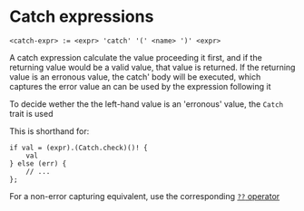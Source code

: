# Catch expressions
```
<catch-expr> := <expr> 'catch' '(' <name> ')' <expr>
```

A catch expression calculate the value proceeding it first, and if the returning value would be a valid value, that value is returned.
If the returning value is an erronous value, the catch' body will be executed, which captures the error value an can be used by the expression following it

To decide wether the the left-hand value is an 'erronous' value, the `Catch` trait is used

This is shorthand for:
```
if val = (expr).(Catch.check)()! {
    val
} else (err) {
    // ...
};
```

For a non-error capturing equivalent, use the corresponding [`??` operator](../operators/special-operators.md#catch-operator-)